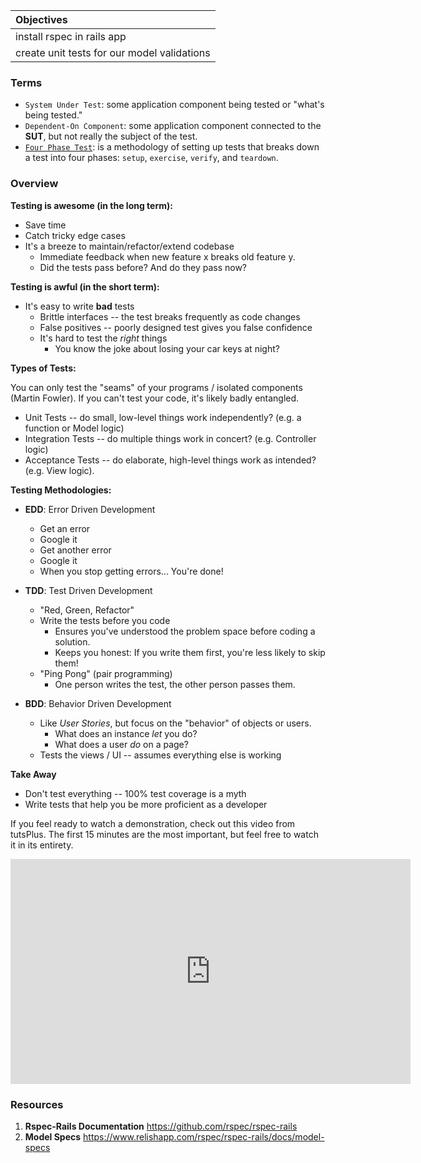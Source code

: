 | Objectives |
| :---- |
| install rspec in rails app |
| create unit tests for our model validations |


### Terms

* `System Under Test`: some application component being tested or "what's being tested."
* `Dependent-On Component`: some application component connected to the **SUT**, but not really the subject of the test.
* [`Four Phase Test`](http://robots.thoughtbot.com/four-phase-test): is a methodology of setting up tests that breaks down a test into four phases: `setup`, `exercise`, `verify`, and `teardown`.

### Overview

**Testing is awesome (in the long term):**

* Save time
* Catch tricky edge cases
* It's a breeze to maintain/refactor/extend codebase
    * Immediate feedback when new feature x breaks old feature y.
    * Did the tests pass before? And do they pass now?

    
**Testing is awful (in the short term):**

* It's easy to write **bad** tests
    * Brittle interfaces -- the test breaks frequently as code changes
    * False positives -- poorly designed test gives you false confidence
    * It's hard to test the _right_ things
        * You know the joke about losing your car keys at night?

**Types of Tests:**

You can only test the "seams" of your programs / isolated components (Martin Fowler). If you can't test your code, it's likely badly entangled.

* Unit Tests -- do small, low-level things work independently? (e.g. a function or Model logic)
* Integration Tests -- do multiple things work in concert? (e.g. Controller logic)
* Acceptance Tests -- do elaborate, high-level things work as intended? (e.g. View logic).

**Testing Methodologies:**

* **EDD**: Error Driven Development
    * Get an error
    * Google it
    * Get another error
    * Google it
    * When you stop getting errors... You're done!

* **TDD**: Test Driven Development
    * "Red, Green, Refactor"
    * Write the tests before you code
        * Ensures you've understood the problem space before coding a solution. 
        * Keeps you honest: If you write them first, you're less likely to skip them!
    * "Ping Pong" (pair programming)
        * One person writes the test, the other person passes them.
        
* **BDD**: Behavior Driven Development
    * Like _User Stories_, but focus on the "behavior" of objects or users.
        * What does an instance _let_ you do?
        * What does a user _do_ on a page?
    * Tests the views / UI -- assumes everything else is working

**Take Away**

* Don't test everything -- 100% test coverage is a myth
* Write tests that help you be more proficient as a developer


If you feel ready to watch a demonstration, check out this video from tutsPlus.
The first 15 minutes are the most important, but feel free to watch it in its entirety.

<iframe width="640" height="360" src="https://www.youtube.com/embed/JhR9Ib1Ylb8" frameborder="0" allowfullscreen></iframe>

### Resources

1. **Rspec-Rails Documentation** https://github.com/rspec/rspec-rails  
2. **Model Specs** https://www.relishapp.com/rspec/rspec-rails/docs/model-specs  

